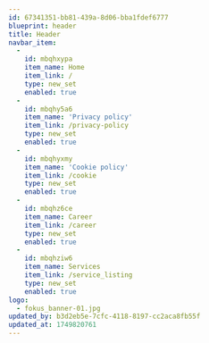 ```yaml
---
id: 67341351-bb81-439a-8d06-bba1fdef6777
blueprint: header
title: Header
navbar_item:
  -
    id: mbqhxypa
    item_name: Home
    item_link: /
    type: new_set
    enabled: true
  -
    id: mbqhy5a6
    item_name: 'Privacy policy'
    item_link: /privacy-policy
    type: new_set
    enabled: true
  -
    id: mbqhyxmy
    item_name: 'Cookie policy'
    item_link: /cookie
    type: new_set
    enabled: true
  -
    id: mbqhz6ce
    item_name: Career
    item_link: /career
    type: new_set
    enabled: true
  -
    id: mbqhziw6
    item_name: Services
    item_link: /service_listing
    type: new_set
    enabled: true
logo:
  - fokus_banner-01.jpg
updated_by: b3d2eb5e-7cfc-4118-8197-cc2aca8fb55f
updated_at: 1749820761
---
```

